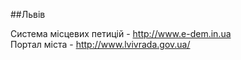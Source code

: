 ##Львів

Система місцевих петицій - http://www.e-dem.in.ua  
Портал міста - http://www.lvivrada.gov.ua/

